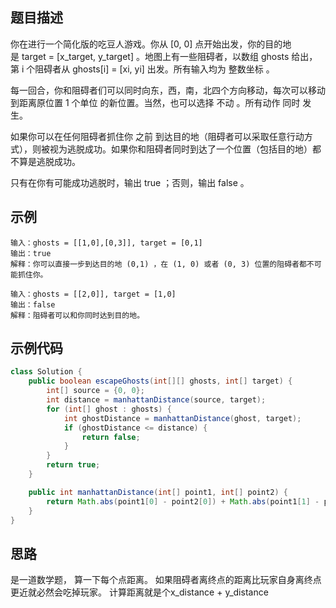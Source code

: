 ## 题目描述
你在进行一个简化版的吃豆人游戏。你从 [0, 0] 点开始出发，你的目的地是 target = [x_target, y_target] 。地图上有一些阻碍者，以数组 ghosts 给出，第 i 个阻碍者从 ghosts[i] = [xi, yi] 出发。所有输入均为 整数坐标 。

每一回合，你和阻碍者们可以同时向东，西，南，北四个方向移动，每次可以移动到距离原位置 1 个单位 的新位置。当然，也可以选择 不动 。所有动作 同时 发生。

如果你可以在任何阻碍者抓住你 之前 到达目的地（阻碍者可以采取任意行动方式），则被视为逃脱成功。如果你和阻碍者同时到达了一个位置（包括目的地）都不算是逃脱成功。

只有在你有可能成功逃脱时，输出 true ；否则，输出 false 。

## 示例
``` text
输入：ghosts = [[1,0],[0,3]], target = [0,1]
输出：true
解释：你可以直接一步到达目的地 (0,1) ，在 (1, 0) 或者 (0, 3) 位置的阻碍者都不可能抓住你。 

输入：ghosts = [[2,0]], target = [1,0]
输出：false
解释：阻碍者可以和你同时达到目的地。 
```

## 示例代码
``` java
class Solution {
    public boolean escapeGhosts(int[][] ghosts, int[] target) {
        int[] source = {0, 0};
        int distance = manhattanDistance(source, target);
        for (int[] ghost : ghosts) {
            int ghostDistance = manhattanDistance(ghost, target);
            if (ghostDistance <= distance) {
                return false;
            }
        }
        return true;
    }

    public int manhattanDistance(int[] point1, int[] point2) {
        return Math.abs(point1[0] - point2[0]) + Math.abs(point1[1] - point2[1]);
    }
}
```

## 思路

是一道数学题， 算一下每个点距离。
如果阻碍者离终点的距离比玩家自身离终点更近就必然会吃掉玩家。
计算距离就是个x_distance + y_distance